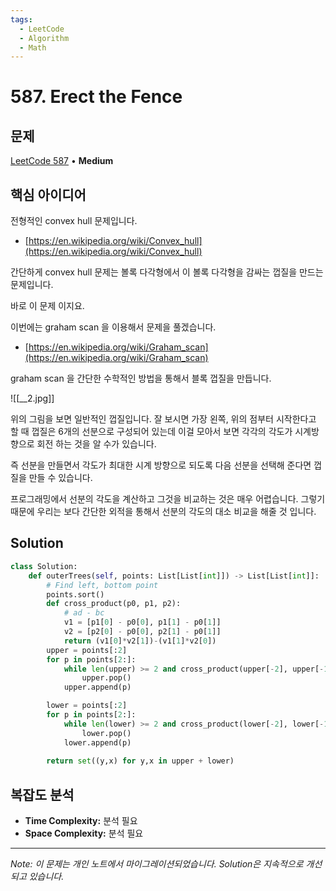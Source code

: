 ```yaml
---
tags:
  - LeetCode
  - Algorithm
  - Math
---
```


# 587. Erect the Fence

## 문제

[LeetCode 587](https://leetcode.com/problems/erect-the-fence/) • **Medium**

## 핵심 아이디어

전형적인 convex hull 문제입니다.

- [https://en.wikipedia.org/wiki/Convex_hull](https://en.wikipedia.org/wiki/Convex_hull)

간단하게 convex hull 문제는 볼록 다각형에서 이 볼록 다각형을 감싸는 껍질을 만드는 문제입니다.

바로 이 문제 이지요.

이번에는 graham scan 을 이용해서 문제을 풀겠습니다.

- [https://en.wikipedia.org/wiki/Graham_scan](https://en.wikipedia.org/wiki/Graham_scan)

graham scan 을 간단한 수학적인 방법을 통해서 블록 껍질을 만듭니다.

![[__2.jpg]]

위의 그림을 보면 일반적인 껍질입니다. 잘 보시면 가장 왼쪽, 위의 점부터 시작한다고 할 때 껍질은 6개의 선분으로 구성되어 있는데 이걸 모아서 보면 각각의 각도가 시계방향으로 회전 하는 것을 알 수가 있습니다.

즉 선분을 만들면서 각도가 최대한 시계 방향으로 되도록 다음 선분을 선택해 준다면 껍질을 만들 수 있습니다.

프로그래밍에서 선분의 각도을 계산하고 그것을 비교하는 것은 매우 어렵습니다. 그렇기 때문에 우리는 보다 간단한 외적을 통해서 선분의 각도의 대소 비교을 해줄 것 입니다.

## Solution

```python
class Solution:
    def outerTrees(self, points: List[List[int]]) -> List[List[int]]:
        # Find left, bottom point
        points.sort()
        def cross_product(p0, p1, p2):
            # ad - bc
            v1 = [p1[0] - p0[0], p1[1] - p0[1]]
            v2 = [p2[0] - p0[0], p2[1] - p0[1]]
            return (v1[0]*v2[1])-(v1[1]*v2[0])
        upper = points[:2]
        for p in points[2:]:
            while len(upper) >= 2 and cross_product(upper[-2], upper[-1], p) > 0:
                upper.pop()
            upper.append(p)

        lower = points[:2]
        for p in points[2:]:
            while len(lower) >= 2 and cross_product(lower[-2], lower[-1], p) < 0:
                lower.pop()
            lower.append(p)
        
        return set((y,x) for y,x in upper + lower)
```

## 복잡도 분석

- **Time Complexity:** 분석 필요
- **Space Complexity:** 분석 필요

---

*Note: 이 문제는 개인 노트에서 마이그레이션되었습니다. Solution은 지속적으로 개선되고 있습니다.*
